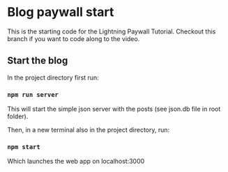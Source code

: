 # Blog paywall start

This is the starting code for the Lightning Paywall Tutorial. Checkout this branch if you want to code along to the video. 

## Start the blog

In the project directory first run:

### `npm run server`

This will start the simple json server with the posts (see json.db file in root folder).

Then, in a new terminal also in the project directory, run:

### `npm start`

Which launches the web app on localhost:3000
